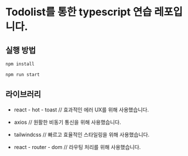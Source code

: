 # Todolist를 통한 typescript 연습 레포입니다.

## 실행 방법

```jsx
npm install

npm run start
```

## 라이브러리

- react - hot - toast // 효과적인 에러 UX를 위해 사용했습니다.

- axios // 원활한 비동기 통신을 위해 사용했습니다.

- tailwindcss // 빠르고 효율적인 스타일링을 위해 사용했습니다.

- react - router - dom // 라우팅 처리를 위해 사용했습니다.
